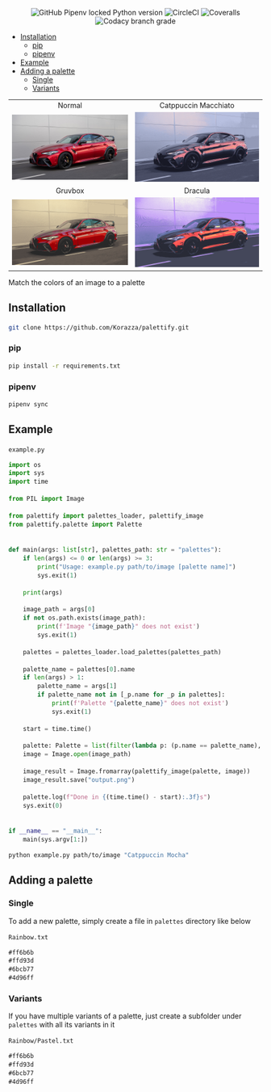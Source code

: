 <p align="center">
  <img alt="GitHub Pipenv locked Python version" src="https://img.shields.io/github/pipenv/locked/python-version/Korazza/palettify?color=%233b82f6&logo=python&style=flat-square">
  <img alt="CircleCI" src="https://img.shields.io/circleci/build/github/Korazza/palettify/main?color=%2365a30d&label=test&logo=circleci&style=flat-square">
  <img alt="Coveralls" src="https://img.shields.io/coveralls/github/Korazza/palettify?color=%2365a30d&logo=coveralls&style=flat-square">
  <img alt="Codacy branch grade" src="https://img.shields.io/codacy/grade/0a0cccad8d79414d88671d85ed98da06/main?color=%237c3aed&logo=codacy&style=flat-square">
</p>

- [Installation](#installation)
  - [pip](#pip)
  - [pipenv](#pipenv)
- [Example](#example)
- [Adding a palette](#adding-a-palette)
  - [Single](#single)
  - [Variants](#variants)

|                                |                                                          |
| :----------------------------: | :------------------------------------------------------: |
|             Normal             |                   Catppuccin Macchiato                   |
|  ![normal](images/normal.png)  | ![catppuccin-macchiato](images/catppuccin-macchiato.png) |
|            Gruvbox             |                         Dracula                          |
| ![gruvbox](images/gruvbox.png) |              ![dracula](images/dracula.png)              |

Match the colors of an image to a palette

## Installation

```sh
git clone https://github.com/Korazza/palettify.git
```

### pip

```sh
pip install -r requirements.txt
```

### pipenv

```sh
pipenv sync
```

## Example

`example.py`

```python
import os
import sys
import time

from PIL import Image

from palettify import palettes_loader, palettify_image
from palettify.palette import Palette


def main(args: list[str], palettes_path: str = "palettes"):
    if len(args) <= 0 or len(args) >= 3:
        print("Usage: example.py path/to/image [palette name]")
        sys.exit(1)

    print(args)

    image_path = args[0]
    if not os.path.exists(image_path):
        print(f'Image "{image_path}" does not exist')
        sys.exit(1)

    palettes = palettes_loader.load_palettes(palettes_path)

    palette_name = palettes[0].name
    if len(args) > 1:
        palette_name = args[1]
        if palette_name not in [_p.name for _p in palettes]:
            print(f'Palette "{palette_name}" does not exist')
            sys.exit(1)

    start = time.time()

    palette: Palette = list(filter(lambda p: (p.name == palette_name), palettes))[0]
    image = Image.open(image_path)

    image_result = Image.fromarray(palettify_image(palette, image))
    image_result.save("output.png")

    palette.log(f"Done in {(time.time() - start):.3f}s")
    sys.exit(0)


if __name__ == "__main__":
    main(sys.argv[1:])
```

```sh
python example.py path/to/image "Catppuccin Mocha"
```

## Adding a palette

### Single

To add a new palette, simply create a file in `palettes` directory like below

`Rainbow.txt`

```md
#ff6b6b
#ffd93d
#6bcb77
#4d96ff
```

### Variants

If you have multiple variants of a palette, just create a subfolder under `palettes` with all its variants in it

`Rainbow/Pastel.txt`

```md
#ff6b6b
#ffd93d
#6bcb77
#4d96ff
```
